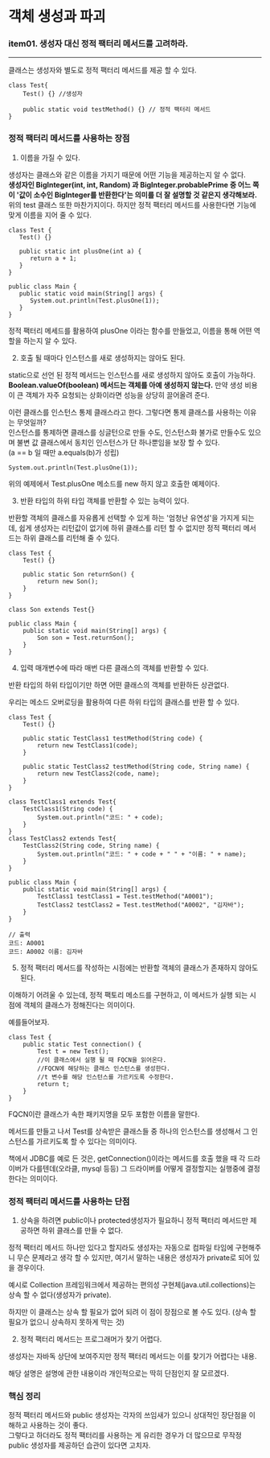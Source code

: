 # 객체 생성과 파괴


### item01. 생성자 대신 정적 팩터리 메서드를 고려하라.

***

클래스는 생성자와 별도로 정적 팩터리 메서드를 제공 할 수 있다.

```
class Test{
    Test() {} //생성자
    
    public static void testMethod() {} // 정적 팩터리 메서드
}
```

### 정적 팩터리 메서드를 사용하는 장점

1. 이름을 가질 수 있다.  

생성자는 클래스와 같은 이름을 가지기 때문에 어떤 기능을 제공하는지 알 수 없다.  
   **생성자인 BigInteger(int, int, Random) 과 BigInteger.probablePrime 중 어느 쪽이 '값이 소수인 BigInteger를 반환한다'는 의미를 더 잘 설명할 것 같은지 생각해보라.**   
   위의 test 클래스 또한 마찬가지이다. 하지만 정적 팩터리 메서드를 사용한다면 기능에 맞게 이름을 지어 줄 수 있다.
      
```
class Test {
   Test() {}

   public static int plusOne(int a) {
      return a + 1;
   }
}
      
public class Main {
   public static void main(String[] args) {
      System.out.println(Test.plusOne(1));
   }
}
```
정적 팩터리 메세드를 활용하여 plusOne 이라는 함수를 만들었고, 이름을 통해 어떤 역할을 하는지 알 수 있다.


2. 호출 될 때마다 인스턴스를 새로 생성하지는 않아도 된다.

static으로 선언 된 정적 메서드는 인스턴스를 새로 생성하지 않아도 호출이 가능하다.  
**Boolean.valueOf(boolean) 메서드는 객체를 아예 생성하지 않는다.**  만약 생성 비용이 큰 객체가 자주 요청되는 상화이라면 성능을 상당히 끌어올려 준다.     

이런 클래스를 인스턴스 통제 클래스라고 한다. 그렇다면 통제 클래스를 사용하는 이유는 무엇일까?  
인스턴스를 통제하면 클래스를 싱글턴으로 만들 수도, 인스턴스화 불가로 만들수도 있으며 불변 값 클래스에서 동치인 인스턴스가 단 하나뿐임을 보장 할 수 있다.     
(a == b 일 때만 a.equals(b)가 성립)

```
System.out.println(Test.plusOne(1));
```

위의 예제에서 Test.plusOne 메소드를 new 하지 않고 호출한 예제이다.

3. 반환 타입의 하위 타입 객체를 반환할 수 있는 능력이 있다.

반환할 객체의 클래스를 자유롭게 선택할 수 있게 하는 '엄청난 유연성'을 가지게 되는데, 쉽게 생성자는 리턴값이 없기에 하위 클래스를 리턴 할 수 없지만 정적 팩터리 메서드는 하위 클래스를 리턴해 줄 수 있다.

```
class Test {
    Test() {}
    
    public static Son returnSon() {
        return new Son();
    }
}

class Son extends Test{}

public class Main {
    public static void main(String[] args) {
        Son son = Test.returnSon();
    }
}
```

4. 입력 매개변수에 따라 매번 다른 클래스의 객체를 반환할 수 있다.

반환 타입의 하위 타입이기만 하면 어떤 클래스의 객체를 반환하든 상관없다.

우리는 메소드 오버로딩을 활용하여 다른 하위 타입의 클래스를 반환 할 수 있다.

```
class Test {
    Test() {}

    public static TestClass1 testMethod(String code) {
        return new TestClass1(code);
    }

    public static TestClass2 testMethod(String code, String name) {
        return new TestClass2(code, name);
    }
}

class TestClass1 extends Test{
    TestClass1(String code) {
        System.out.println("코드: " + code);
    }
}
class TestClass2 extends Test{
    TestClass2(String code, String name) {
        System.out.println("코드: " + code + " " + "이름: " + name);
    }
}

public class Main {
    public static void main(String[] args) {
        TestClass1 testClass1 = Test.testMethod("A0001");
        TestClass2 testClass2 = Test.testMethod("A0002", "김자바");
    }
}

// 출력
코드: A0001
코드: A0002 이름: 김자바
```

5. 정적 팩터리 메서드를 작성하는 시점에는 반환할 객체의 클래스가 존재하지 않아도 된다.

이해하기 어려울 수 있는데, 정적 팩토리 메소드를 구현하고, 이 메서드가 실행 되는 시점에 객체의 클래스가 정해진다는 의미이다.

예를들어보자.

```
class Test {
    public static Test connection() {
        Test t = new Test();
        //이 클래스에서 실행 될 때 FQCN을 읽어온다.
        //FQCN에 해당하는 클래스 인스턴스를 생성한다.
        //t 변수를 해당 인스턴스를 가르키도록 수정한다.
        return t;
    }
}
```
FQCN이란 클래스가 속한 패키지명을 모두 포함한 이름을 말한다.

메서드를 만들고 나서 Test를 상속받은 클래스들 중 하나의 인스턴스를 생성해서 그 인스턴스를 가르키도록 할 수 있다는 의미이다.

책에서 JDBC를 예로 든 것은, getConnection()이라는 메서드를 호출 했을 때 각 드라이버가 다를텐데(오라클, mysql 등등) 그 드라이버를 어떻게 결정할지는 실행중에 결정 한다는 의미이다. 

### 정적 팩터리 메서드를 사용하는 단점

1. 상속을 하려면 public이나 protected생성자가 필요하니 정적 팩터리 메서드만 제공하면 하위 클래스를 만들 수 없다.

정적 팩터리 메서드 하나만 있다고 할지라도 생성자는 자동으로 컴파일 타임에 구현해주니 무슨 문제라고 생각 할 수 있지만, 여기서 말하는 내용은 생성자가 private로 되어 있을 경우이다.

예시로 Collection 프레임워크에서 제공하는 편의성 구현체(java.util.collections)는 상속 할 수 없다(생성자가 private).

하지만 이 클래스는 상속 할 필요가 없어 되려 이 점이 장점으로 볼 수도 있다. (상속 할 필요가 없으니 상속하지 못하게 막는 것)

2. 정적 팩터리 메서드는 프로그래머가 찾기 어렵다.

생성자는 자바독 상단에 보여주지만 정적 팩터리 메서드는 이를 찾기가 어렵다는 내용.

해당 설명은 설명에 관한 내용이라 개인적으로는 딱히 단점인지 잘 모르겠다.


### 핵심 정리

정적 팩터리 메서드와 public 생성자는 각자의 쓰임새가 있으니 상대적인 장단점을 이해하고 사용하는 것이 좋다.  
그렇다고 하더라도 정적 팩터리를 사용하는 게 유리한 경우가 더 많으므로 무작정 public 생성자를 제공하던 습관이 있다면 고치자.